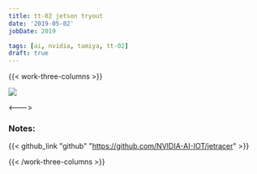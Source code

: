 ```yaml
---
title: tt-02 jetson tryout
date: '2019-05-02'
jobDate: 2019

tags: [ai, nvidia, tamiya, tt-02]
draft: true
---
```


{{< work-three-columns >}}

![](./thumbnail.svg)

<---> <!-- magic separator, between columns -->

### Notes:

{{< github_link "github" "https://github.com/NVIDIA-AI-IOT/jetracer" >}}

{{< /work-three-columns >}}
